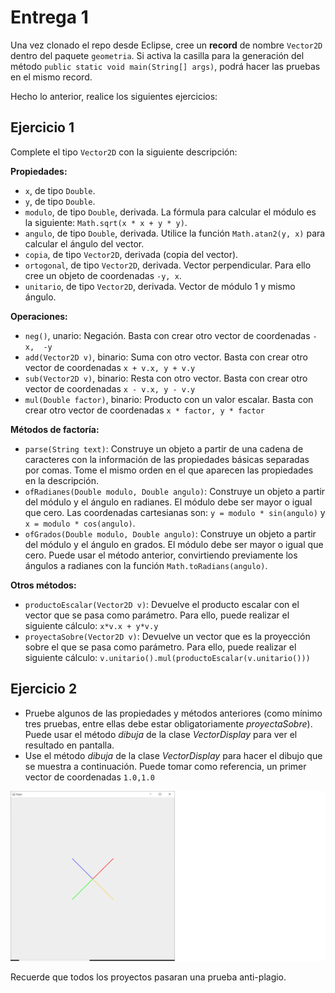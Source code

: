 # Entrega 1

Una vez clonado el repo desde Eclipse, cree un **record** de nombre `Vector2D` dentro del paquete `geometria`. Si activa la casilla para la generación del método `public static void main(String[] args)`, podrá hacer las pruebas en el mismo record.

Hecho lo anterior, realice los siguientes ejercicios:

## Ejercicio 1

Complete el tipo `Vector2D` con la siguiente descripción:

**Propiedades:**

- `x`, de tipo `Double`.
- `y`, de tipo `Double`.
- `modulo`, de tipo `Double`, derivada. La fórmula para calcular el módulo es la siguiente: `Math.sqrt(x * x + y * y)`.
- `angulo`, de tipo `Double`, derivada. Utilice la función `Math.atan2(y, x)` para calcular el ángulo del vector.
- `copia`, de tipo `Vector2D`, derivada (copia del vector).
- `ortogonal`, de tipo `Vector2D`, derivada. Vector perpendicular. Para ello cree un objeto de coordenadas `-y, x`.
- `unitario`, de tipo `Vector2D`, derivada. Vector de módulo 1 y mismo ángulo. 

**Operaciones:**

- `neg()`, unario: Negación. Basta con crear otro vector de coordenadas `-x,  -y`
- `add(Vector2D v)`, binario: Suma con otro vector. Basta con crear otro vector de coordenadas `x + v.x, y + v.y`
- `sub(Vector2D v)`, binario: Resta con otro vector. Basta con crear otro vector de coordenadas `x - v.x, y - v.y`
- `mul(Double factor)`, binario: Producto con un valor escalar. Basta con crear otro vector de coordenadas `x * factor, y * factor`

**Métodos de factoría:**

- `parse(String text)`: Construye un objeto a partir de una cadena de caracteres con la información de las propiedades básicas separadas por comas. Tome el mismo orden en el que aparecen las propiedades en la descripción.
- `ofRadianes(Double modulo, Double angulo)`: Construye un objeto a partir del módulo y el ángulo en radianes. El módulo debe ser mayor o igual que cero. Las coordenadas cartesianas son: `y = modulo * sin(angulo)` y `x = modulo * cos(angulo)`.
- `ofGrados(Double modulo, Double angulo)`: Construye un objeto a partir del módulo y el ángulo en grados. El módulo debe ser mayor o igual que cero. Puede usar el método anterior, convirtiendo previamente los ángulos a radianes con la función `Math.toRadians(angulo)`.

**Otros métodos:**

- `productoEscalar(Vector2D v)`: Devuelve el producto escalar con el vector que se pasa como parámetro. Para ello, puede realizar el siguiente cálculo: `x*v.x + y*v.y`
- `proyectaSobre(Vector2D v)`: Devuelve un vector que es la proyección sobre el que se pasa como parámetro. Para ello, puede realizar el siguiente cálculo: `v.unitario().mul(productoEscalar(v.unitario()))`
## Ejercicio 2
- Pruebe algunos de las propiedades y métodos anteriores (como mínimo tres pruebas, entre ellas debe estar obligatoriamente *proyectaSobre*). Puede usar el método *dibuja* de la clase *VectorDisplay* para ver el resultado en pantalla.
- Use el método *dibuja* de la clase *VectorDisplay* para hacer el dibujo que se muestra a continuación. Puede tomar como referencia, un primer vector de coordenadas `1.0,1.0`

![equis](equis.png)

Recuerde que todos los proyectos pasaran una prueba anti-plagio.

